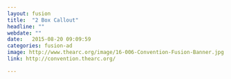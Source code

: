 ```yaml
---
layout: fusion
title:  "2 Box Callout"
headline: ""
webdate: ""
date:   2015-08-20 09:09:59
categories: fusion-ad
image: http://www.thearc.org/image/16-006-Convention-Fusion-Banner.jpg
link: http://convention.thearc.org/

---
```

